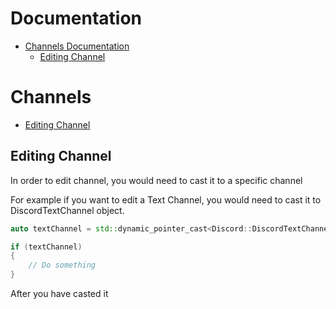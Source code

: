 # Documentation

- [Channels Documentation](#Channels)
	- [Editing Channel](##Editing-Channel)

# Channels
- [Editing Channel](##Editing-Channel)

## Editing Channel
In order to edit channel, you would need to cast it to a specific channel

For example if you want to edit a Text Channel, you would need to cast it to DiscordTextChannel object.



```cpp
auto textChannel = std::dynamic_pointer_cast<Discord::DiscordTextChannel>(channel);

if (textChannel)
{
	// Do something
}
```

After you have casted it